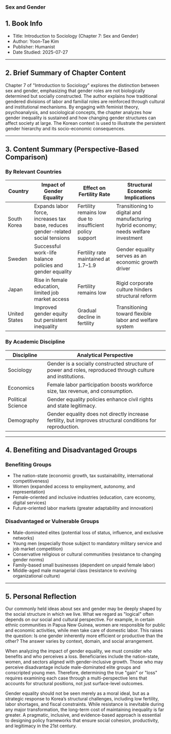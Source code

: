 ### Sex and Gender

## 1. Book Info

- Title: Introduction to Sociology (Chapter 7: Sex and Gender)  
- Author: Yoon-Tae Kim  
- Publisher: Humanist
- Date Studied: 2025-07-27  

---

## 2. Brief Summary of Chapter Content

Chapter 7 of "Introduction to Sociology" explores the distinction between sex and gender, emphasizing that gender roles are not biologically determined but socially constructed. The author explains how traditional gendered divisions of labor and familial roles are reinforced through cultural and institutional mechanisms. By engaging with feminist theory, psychoanalysis, and sociological concepts, the chapter analyzes how gender inequality is sustained and how changing gender structures can affect society at large. The Korean context is used to illustrate the persistent gender hierarchy and its socio-economic consequences.

---

## 3. Content Summary (Perspective-Based Comparison)

### By Relevant Countries

| Country | Impact of Gender Equality | Effect on Fertility Rate | Structural Economic Implications |
|--------|----------------------------|---------------------------|----------------------------------|
| South Korea | Expands labor force, increases tax base, reduces gender-related social tensions | Fertility remains low due to insufficient policy support | Transitioning to digital and manufacturing hybrid economy; needs welfare investment |
| Sweden | Successful work-life balance policies and gender equality | Fertility rate maintained at 1.7–1.9 | Gender equality serves as an economic growth driver |
| Japan | Rise in female education, limited job market access | Fertility remains low | Rigid corporate culture hinders structural reform |
| United States | Improved gender equity but persistent inequality | Gradual decline in fertility | Transitioning toward flexible labor and welfare system |

### By Academic Discipline

| Discipline | Analytical Perspective |
|------------|-------------------------|
| Sociology | Gender is a socially constructed structure of power and roles, reproduced through culture and institutions. |
| Economics | Female labor participation boosts workforce size, tax revenue, and consumption. |
| Political Science | Gender equality policies enhance civil rights and state legitimacy. |
| Demography | Gender equality does not directly increase fertility, but improves structural conditions for reproduction. |

---

## 4. Benefiting and Disadvantaged Groups

### Benefiting Groups
- The nation-state (economic growth, tax sustainability, international competitiveness)
- Women (expanded access to employment, autonomy, and representation)
- Female-oriented and inclusive industries (education, care economy, digital services)
- Future-oriented labor markets (greater adaptability and innovation)

### Disadvantaged or Vulnerable Groups
- Male-dominated elites (potential loss of status, influence, and exclusive networks)
- Young men (especially those subject to mandatory military service and job market competition)
- Conservative religious or cultural communities (resistance to changing gender norms)
- Family-based small businesses (dependent on unpaid female labor)
- Middle-aged male managerial class (resistance to evolving organizational culture)

---

## 5. Personal Reflection

Our commonly held ideas about sex and gender may be deeply shaped by the social structure in which we live. What we regard as "logical" often depends on our social and cultural perspective. For example, in certain ethnic communities in Papua New Guinea, women are responsible for public and economic activities, while men take care of domestic labor. This raises the question: Is one gender inherently more efficient or productive than the other? The answer varies by context, domain, and social arrangement.

When analyzing the impact of gender equality, we must consider who benefits and who perceives a loss. Beneficiaries include the nation-state, women, and sectors aligned with gender-inclusive growth. Those who may perceive disadvantage include male-dominated elite groups and conscripted young men. Therefore, determining the true "gain" or "loss" requires examining each case through a multi-perspective lens that accounts for structural positions, not just surface-level outcomes.

Gender equality should not be seen merely as a moral ideal, but as a strategic response to Korea’s structural challenges, including low fertility, labor shortages, and fiscal constraints. While resistance is inevitable during any major transformation, the long-term cost of maintaining inequality is far greater. A pragmatic, inclusive, and evidence-based approach is essential to designing policy frameworks that ensure social cohesion, productivity, and legitimacy in the 21st century.
